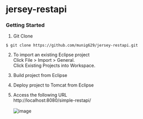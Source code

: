 # jersey-restapi

### Getting Started

1. Git Clone
```
$ git clone https://github.com/munig629/jersey-restapi.git
```

2. To import an existing Eclipse project<br>
Click File > Import > General.<br>
Click Existing Projects into Workspace.

3. Build project from Eclipse

4. Deploy project to Tomcat from Eclipse

5. Access the following URL<br>
http://localhost:8080/simple-restapi/<br><br>
![image](https://user-images.githubusercontent.com/126032373/222996812-6fed4458-b5f1-4f9d-b05e-352fb1aecdfe.png)
